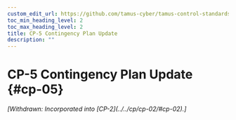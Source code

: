 ```yaml
---
custom_edit_url: https://github.com/tamus-cyber/tamus-control-standards/tree/main/content/tamus.edu/TAMUS_profile.xml
toc_min_heading_level: 2
toc_max_heading_level: 2
title: CP-5 Contingency Plan Update
description: ""
---
```


# CP-5 Contingency Plan Update {#cp-05}


<prop xmlns="http://csrc.nist.gov/ns/oscal/1.0" name="status" value="withdrawn">
            <em>[Withdrawn: Incorporated into [CP-2](../../cp/cp-02/#cp-02).]</em>
         </prop>
         

